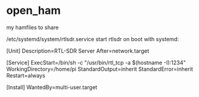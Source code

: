 # open_ham
my hamfiles to share



/etc/systemd/system/rtlsdr.service
start rtlsdr on boot with systemd:

[Unit]
Description=RTL-SDR Server
After=network.target

[Service]
ExecStart=/bin/sh -c "/usr/bin/rtl_tcp -a $(hostname -I):1234"
WorkingDirectory=/home/pi
StandardOutput=inherit
StandardError=inherit
Restart=always

[Install]
WantedBy=multi-user.target
